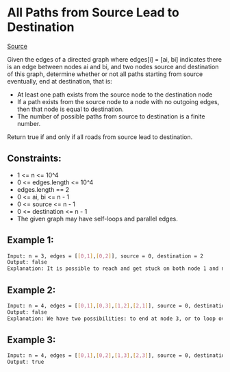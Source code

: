 # All Paths from Source Lead to Destination
[Source](https://leetcode.com/problems/all-paths-from-source-lead-to-destination/)

Given the edges of a directed graph where edges[i] = [ai, bi] indicates there is an edge between nodes ai and bi, and two nodes source and destination of this graph, determine whether or not all paths starting from source eventually, end at destination, that is:

 - At least one path exists from the source node to the destination node
 - If a path exists from the source node to a node with no outgoing edges, then that node is equal to destination.
 - The number of possible paths from source to destination is a finite number.

Return true if and only if all roads from source lead to destination.

## Constraints:

 - 1 <= n <= 10^4
 - 0 <= edges.length <= 10^4
 - edges.length == 2
 - 0 <= ai, bi <= n - 1
 - 0 <= source <= n - 1
 - 0 <= destination <= n - 1
 - The given graph may have self-loops and parallel edges.

## Example 1:
```sh
Input: n = 3, edges = [[0,1],[0,2]], source = 0, destination = 2
Output: false
Explanation: It is possible to reach and get stuck on both node 1 and node 2.
```

## Example 2:
```sh
Input: n = 4, edges = [[0,1],[0,3],[1,2],[2,1]], source = 0, destination = 3
Output: false
Explanation: We have two possibilities: to end at node 3, or to loop over node 1 and node 2 indefinitely.
```

## Example 3:
```sh
Input: n = 4, edges = [[0,1],[0,2],[1,3],[2,3]], source = 0, destination = 3
Output: true
```